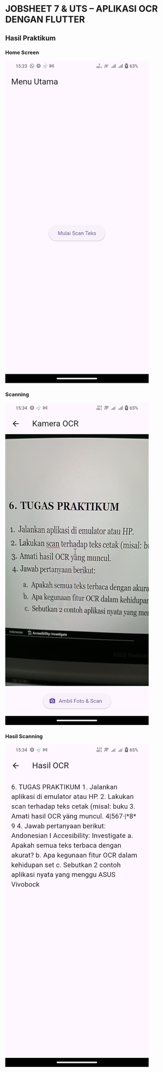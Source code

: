 # JOBSHEET 7 & UTS – APLIKASI OCR  DENGAN FLUTTER 
## Hasil Praktikum

### Home Screen
![Screenshot ocr_sederhana](images/gambar01.jpg)
### Scanning
![Screenshot ocr_sederhana](images/gambar03.jpg)
### Hasil Scanning
![Screenshot ocr_sederhana](images/gambar04.jpg)



